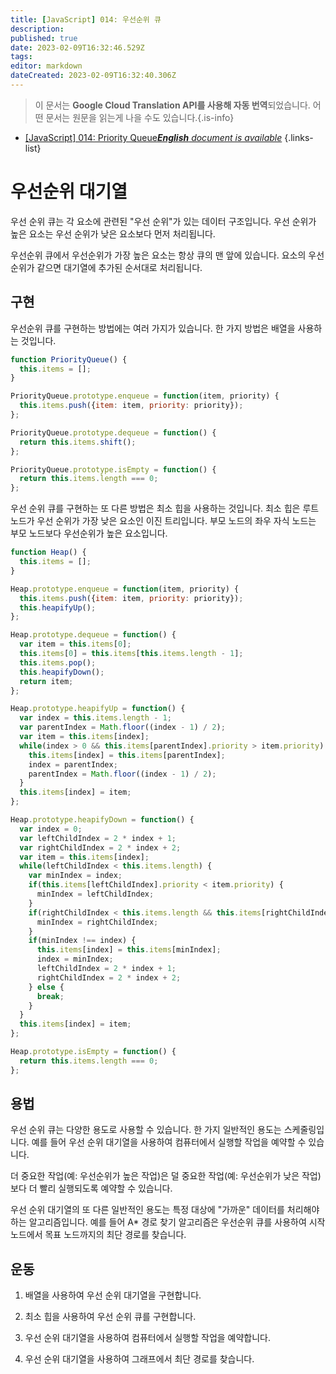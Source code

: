 ```yaml
---
title: [JavaScript] 014: 우선순위 큐
description: 
published: true
date: 2023-02-09T16:32:46.529Z
tags: 
editor: markdown
dateCreated: 2023-02-09T16:32:40.306Z
---
```


> 이 문서는 **Google Cloud Translation API를 사용해 자동 번역**되었습니다.
어떤 문서는 원문을 읽는게 나을 수도 있습니다.{.is-info}



- [[JavaScript] 014: Priority Queue***English** document is available*](/en/Knowledge-base/Algorithm/javascript-014-priority-queue)
{.links-list}


# 우선순위 대기열

우선 순위 큐는 각 요소에 관련된 "우선 순위"가 있는 데이터 구조입니다. 우선 순위가 높은 요소는 우선 순위가 낮은 요소보다 먼저 처리됩니다.

우선순위 큐에서 우선순위가 가장 높은 요소는 항상 큐의 맨 앞에 있습니다. 요소의 우선 순위가 같으면 대기열에 추가된 순서대로 처리됩니다.

## 구현

우선순위 큐를 구현하는 방법에는 여러 가지가 있습니다. 한 가지 방법은 배열을 사용하는 것입니다.

```javascript
function PriorityQueue() {
  this.items = [];
}

PriorityQueue.prototype.enqueue = function(item, priority) {
  this.items.push({item: item, priority: priority});
};

PriorityQueue.prototype.dequeue = function() {
  return this.items.shift();
};

PriorityQueue.prototype.isEmpty = function() {
  return this.items.length === 0;
};
```

우선 순위 큐를 구현하는 또 다른 방법은 최소 힙을 사용하는 것입니다. 최소 힙은 루트 노드가 우선 순위가 가장 낮은 요소인 이진 트리입니다. 부모 노드의 좌우 자식 노드는 부모 노드보다 우선순위가 높은 요소입니다.

```javascript
function Heap() {
  this.items = [];
}

Heap.prototype.enqueue = function(item, priority) {
  this.items.push({item: item, priority: priority});
  this.heapifyUp();
};

Heap.prototype.dequeue = function() {
  var item = this.items[0];
  this.items[0] = this.items[this.items.length - 1];
  this.items.pop();
  this.heapifyDown();
  return item;
};

Heap.prototype.heapifyUp = function() {
  var index = this.items.length - 1;
  var parentIndex = Math.floor((index - 1) / 2);
  var item = this.items[index];
  while(index > 0 && this.items[parentIndex].priority > item.priority) {
    this.items[index] = this.items[parentIndex];
    index = parentIndex;
    parentIndex = Math.floor((index - 1) / 2);
  }
  this.items[index] = item;
};

Heap.prototype.heapifyDown = function() {
  var index = 0;
  var leftChildIndex = 2 * index + 1;
  var rightChildIndex = 2 * index + 2;
  var item = this.items[index];
  while(leftChildIndex < this.items.length) {
    var minIndex = index;
    if(this.items[leftChildIndex].priority < item.priority) {
      minIndex = leftChildIndex;
    }
    if(rightChildIndex < this.items.length && this.items[rightChildIndex].priority < this.items[minIndex].priority) {
      minIndex = rightChildIndex;
    }
    if(minIndex !== index) {
      this.items[index] = this.items[minIndex];
      index = minIndex;
      leftChildIndex = 2 * index + 1;
      rightChildIndex = 2 * index + 2;
    } else {
      break;
    }
  }
  this.items[index] = item;
};

Heap.prototype.isEmpty = function() {
  return this.items.length === 0;
};
```

## 용법

우선 순위 큐는 다양한 용도로 사용할 수 있습니다. 한 가지 일반적인 용도는 스케줄링입니다. 예를 들어 우선 순위 대기열을 사용하여 컴퓨터에서 실행할 작업을 예약할 수 있습니다.

더 중요한 작업(예: 우선순위가 높은 작업)은 덜 중요한 작업(예: 우선순위가 낮은 작업)보다 더 빨리 실행되도록 예약할 수 있습니다.

우선 순위 대기열의 또 다른 일반적인 용도는 특정 대상에 "가까운" 데이터를 처리해야 하는 알고리즘입니다. 예를 들어 A* 경로 찾기 알고리즘은 우선순위 큐를 사용하여 시작 노드에서 목표 노드까지의 최단 경로를 찾습니다.

## 운동

1. 배열을 사용하여 우선 순위 대기열을 구현합니다.

2. 최소 힙을 사용하여 우선 순위 큐를 구현합니다.

3. 우선 순위 대기열을 사용하여 컴퓨터에서 실행할 작업을 예약합니다.

4. 우선 순위 대기열을 사용하여 그래프에서 최단 경로를 찾습니다.